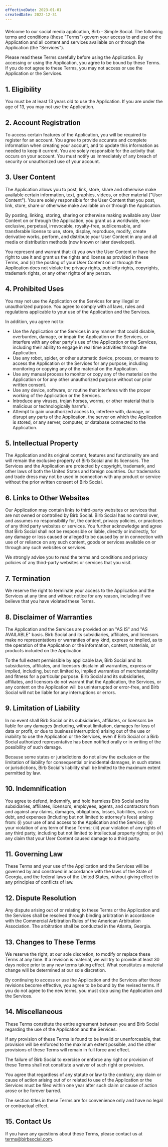 ```yaml
---
effectiveDate: 2023-01-01
createdDate: 2022-12-31
---
```

### 
Welcome to our social media application, Birb - Simple Social. The following terms and conditions (these "Terms") govern your access to and use of the Application and all content and services available on or through the Application (the "Services").

Please read these Terms carefully before using the Application. By accessing or using the Application, you agree to be bound by these Terms. If you do not agree to these Terms, you may not access or use the Application or the Services.

## 1. Eligibility
You must be at least 13 years old to use the Application. If you are under the age of 13, you may not use the Application.

## 2. Account Registration
To access certain features of the Application, you will be required to register for an account. You agree to provide accurate and complete information when creating your account, and to update this information as needed to keep it current. You are solely responsible for the activity that occurs on your account. You must notify us immediately of any breach of security or unauthorized use of your account.

## 3. User Content
The Application allows you to post, link, store, share and otherwise make available certain information, text, graphics, videos, or other material ("User Content"). You are solely responsible for the User Content that you post, link, store, share or otherwise make available on or through the Application.

By posting, linking, storing, sharing or otherwise making available any User Content on or through the Application, you grant us a worldwide, non-exclusive, perpetual, irrevocable, royalty-free, sublicensable, and transferable license to use, store, display, reproduce, modify, create derivative works, perform, and distribute your User Content in any and all media or distribution methods (now known or later developed).

You represent and warrant that: (i) you own the User Content or have the right to use it and grant us the rights and license as provided in these Terms, and (ii) the posting of your User Content on or through the Application does not violate the privacy rights, publicity rights, copyrights, trademark rights, or any other rights of any person.

## 4. Prohibited Uses
You may not use the Application or the Services for any illegal or unauthorized purpose. You agree to comply with all laws, rules and regulations applicable to your use of the Application and the Services.

In addition, you agree not to:
- Use the Application or the Services in any manner that could disable, overburden, damage, or impair the Application or the Services, or interfere with any other party's use of the Application or the Services, including their ability to engage in real time activities through the Application.
- Use any robot, spider, or other automatic device, process, or means to access the Application or the Services for any purpose, including monitoring or copying any of the material on the Application.
- Use any manual process to monitor or copy any of the material on the Application or for any other unauthorized purpose without our prior written consent.
- Use any device, software, or routine that interferes with the proper working of the Application or the Services.
- Introduce any viruses, trojan horses, worms, or other material that is malicious or technologically harmful.
- Attempt to gain unauthorized access to, interfere with, damage, or disrupt any parts of the Application, the server on which the Application is stored, or any server, computer, or database connected to the Application.

## 5. Intellectual Property
The Application and its original content, features and functionality are and will remain the exclusive property of Birb Social and its licensors. The Services and the Application are protected by copyright, trademark, and other laws of both the United States and foreign countries. Our trademarks and trade dress may not be used in connection with any product or service without the prior written consent of Birb Social.

## 6. Links to Other Websites
Our Application may contain links to third-party websites or services that are not owned or controlled by Birb Social. Birb Social has no control over, and assumes no responsibility for, the content, privacy policies, or practices of any third party websites or services. You further acknowledge and agree that Birb Social shall not be responsible or liable, directly or indirectly, for any damage or loss caused or alleged to be caused by or in connection with use of or reliance on any such content, goods or services available on or through any such websites or services.

We strongly advise you to read the terms and conditions and privacy policies of any third-party websites or services that you visit.

## 7. Termination
We reserve the right to terminate your access to the Application and the Services at any time and without notice for any reason, including if we believe that you have violated these Terms.

## 8. Disclaimer of Warranties
The Application and the Services are provided on an "AS IS" and "AS AVAILABLE" basis. Birb Social and its subsidiaries, affiliates, and licensors make no representations or warranties of any kind, express or implied, as to the operation of the Application or the information, content, materials, or products included on the Application.

To the full extent permissible by applicable law, Birb Social and its subsidiaries, affiliates, and licensors disclaim all warranties, express or implied, including, but not limited to, implied warranties of merchantability and fitness for a particular purpose. Birb Social and its subsidiaries, affiliates, and licensors do not warrant that the Application, the Services, or any content on the Application will be uninterrupted or error-free, and Birb Social will not be liable for any interruptions or errors.

## 9. Limitation of Liability
In no event shall Birb Social or its subsidiaries, affiliates, or licensors be liable for any damages (including, without limitation, damages for loss of data or profit, or due to business interruption) arising out of the use or inability to use the Application or the Services, even if Birb Social or a Birb Social authorized representative has been notified orally or in writing of the possibility of such damage.

Because some states or jurisdictions do not allow the exclusion or the limitation of liability for consequential or incidental damages, in such states or jurisdictions, Birb Social's liability shall be limited to the maximum extent permitted by law.

## 10. Indemnification
You agree to defend, indemnify, and hold harmless Birb Social and its subsidiaries, affiliates, licensors, employees, agents, and contractors from and against any claims, damages, obligations, losses, liabilities, costs or debt, and expenses (including but not limited to attorney's fees) arising from: (i) your use of and access to the Application and the Services; (ii) your violation of any term of these Terms; (iii) your violation of any rights of any third party, including but not limited to intellectual property rights; or (iv) any claim that your User Content caused damage to a third party.

## 11. Governing Law
These Terms and your use of the Application and the Services will be governed by and construed in accordance with the laws of the State of Georgia, and the federal laws of the United States, without giving effect to any principles of conflicts of law.

## 12. Dispute Resolution
Any dispute arising out of or relating to these Terms or the Application and the Services shall be resolved through binding arbitration in accordance with the Commercial Arbitration Rules of the American Arbitration Association. The arbitration shall be conducted in the Atlanta, Georgia.

## 13. Changes to These Terms
We reserve the right, at our sole discretion, to modify or replace these Terms at any time. If a revision is material, we will try to provide at least 30 days notice prior to any new terms taking effect. What constitutes a material change will be determined at our sole discretion.

By continuing to access or use the Application and the Services after those revisions become effective, you agree to be bound by the revised terms. If you do not agree to the new terms, you must stop using the Application and the Services.

## 14. Miscellaneous
These Terms constitute the entire agreement between you and Birb Social regarding the use of the Application and the Services.

If any provision of these Terms is found to be invalid or unenforceable, that provision will be enforced to the maximum extent possible, and the other provisions of these Terms will remain in full force and effect.

The failure of Birb Social to exercise or enforce any right or provision of these Terms shall not constitute a waiver of such right or provision.

You agree that regardless of any statute or law to the contrary, any claim or cause of action arising out of or related to use of the Application or the Services must be filed within one year after such claim or cause of action arose or be forever barred.

The section titles in these Terms are for convenience only and have no legal or contractual effect.

## 15. Contact Us
If you have any questions about these Terms, please contact us at terms@birbsocial.com.
